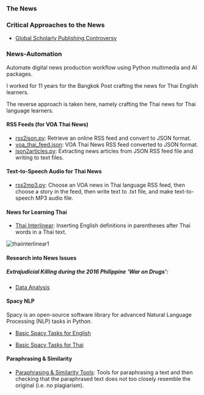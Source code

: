 ### The News 

### Critical Approaches to the News 

- [Global Scholarly Publishing Controversy](https://github.com/jonfernq/News-Automation/blob/main/CriticalApproaches/README.md) 

### News-Automation
Automate digital news production workflow using Python multimedia and AI packages.

I worked for 11 years for the Bangkok Post crafting the news for Thai English learners.

The reverse approach is taken here, namely crafting the Thai news for Thai language learners. 

#### RSS Feeds (for VOA Thai News)

- [rss2json.py](https://github.com/jonfernq/News-Automation/blob/main/RSSFeed/rss2json.py): Retrieve an online RSS feed and convert to JSON format. 
- [voa_thai_feed.json](https://github.com/jonfernq/News-Automation/blob/main/RSSFeed/voa_thai_feed.json): VOA Thai News RSS feed converted to JSON format.  
- [json2articles.py](https://github.com/jonfernq/News-Automation/blob/main/RSSFeed/json2articles.py): Extracting news articles from JSON RSS feed file and writing to text files.  

#### Text-to-Speech Audio for Thai News 

- [rss2mp3.py](https://github.com/jonfernq/News-Automation/blob/main/RSSFeed/rss2mp3.py): Choose an VOA news in Thai language RSS feed, then choose a story in the feed, then write text to .txt file, and make text-to-speech MP3 audio file. 

#### News for Learning Thai

- [Thai Interlinear](https://github.com/jonfernq/News-Automation/tree/main/ThaiInterlinear): Inserting English definitions in parentheses after Thai words in a Thai text.  

![thaiinterlinear1](https://user-images.githubusercontent.com/68504324/221129655-a031570b-b623-48ff-913d-90fc30bff9fa.jpg)
  
#### Research into News Issues

##### Extrajudicial Killing during the 2016 Philippine 'War on Drugs': 

- [Data Analysis](https://github.com/jonfernq/Extrajudicial-Killing-Philippines)

#### Spacy NLP 

Spacy is an open-source software library for advanced Natural Language Processing (NLP) tasks in Python. 

- [Basic Spacy Tasks for English](https://github.com/jonfernq/News-Automation/tree/main/SpacyNLP/BasicSpacyEnglish) 

- [Basic Spacy Tasks for Thai](https://github.com/jonfernq/News-Automation/tree/main/SpacyNLP/BasicSpacyThai) 

#### Paraphrasing & Similarity 

- [Paraphrasing & Similarity Tools](https://github.com/jonfernq/News-Automation/tree/main/ParaphrasingSimilarity): Tools for paraphrasing a text and then checking that the paraphrased text does not too closely resemble the original (i.e. no plagiarism). 
